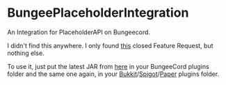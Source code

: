 # BungeePlaceholderIntegration
An Integration for PlaceholderAPI on Bungeecord.

I didn't find this anywhere. I only found [this](https://github.com/PlaceholderAPI/PlaceholderAPI/issues/36) closed Feature Request, but nothing else.

To use it, just put the latest JAR from [here](https://github.com/booky10/BungeePlaceholderIntegration/releases) in your BungeeCord plugins folder and the same one again, in your [Bukkit](https://getbukkit.org/download/craftbukkit)/[Spigot](https://getbukkit.org/download/spigot)/[Paper](https://papermc.io/downloads) plugins folder.
